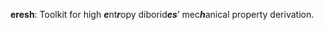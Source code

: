 **eresh**: Toolkit for high ***e***nt***r***opy diborid***es***’ mec***h***anical property derivation.
